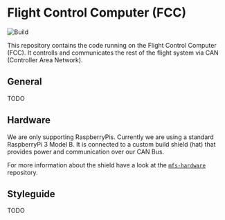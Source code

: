 # Flight Control Computer (FCC)

![Build](https://github.com/tub-uas/fcc/workflows/build/badge.svg)

This repository contains the code running on the Flight Control Computer (FCC). It controlls and communicates the rest of the flight system via CAN (Controller Area Network). 

## General
TODO

## Hardware
We are only supporting RaspberryPis. Currently we are using a standard RaspberryPi 3 Model B. It is connected to a custom build shield (hat) that provides power and communication over our CAN Bus.

For more information about the shield have a look at the [`mfs-hardware`](https://github.com/tub-uas/mfs-hardware) repository.

## Styleguide
TODO
